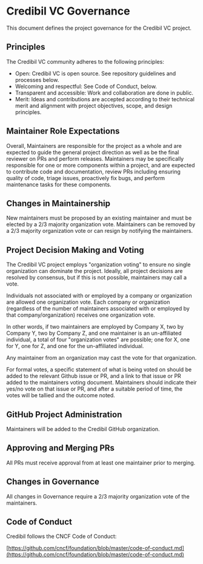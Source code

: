 # Credibil VC Governance

This document defines the project governance for the Credibil VC project.

## Principles

The Credibil VC community adheres to the following principles:

- Open: Credibil VC is open source. See repository guidelines and processes below.
- Welcoming and respectful: See Code of Conduct, below.
- Transparent and accessible: Work and collaboration are done in public.
- Merit: Ideas and contributions are accepted according to their technical merit and alignment with project objectives, scope, and design principles.

## Maintainer Role Expectations

Overall, Maintainers are responsible for the project as a whole and are expected to guide the general project direction as well as be the final reviewer on PRs and perform releases.
Maintainers may be specifically responsible for one or more components within a project, and are expected to contribute code and documentation, review PRs including ensuring quality of code, triage issues, proactively fix bugs, and perform maintenance tasks for these components.

## Changes in Maintainership

New maintainers must be proposed by an existing maintainer and must be elected by a 2/3 majority organization vote. Maintainers can be removed by a 2/3 majority organization vote or can resign by notifying the maintainers.

## Project Decision Making and Voting

The Credibil VC project employs "organization voting" to ensure no single organization can dominate the project. Ideally, all project decisions are resolved by consensus, but if this is not possible, maintainers may call a vote.

Individuals not associated with or employed by a company or organization are allowed one organization vote. Each company or organization (regardless of the number of maintainers associated with or employed by that company/organization) receives one organization vote.

In other words, if two maintainers are employed by Company X, two by Company Y, two by Company Z, and one maintainer is an un-affiliated individual, a total of four "organization votes" are possible; one for X, one for Y, one for Z, and one for the un-affiliated individual.

Any maintainer from an organization may cast the vote for that organization.

For formal votes, a specific statement of what is being voted on should be added to the relevant Github issue or PR, and a link to that issue or PR added to the maintainers voting document. Maintainers should indicate their yes/no vote on that issue or PR, and after a suitable period of time, the votes will be tallied and the outcome noted.

## GitHub Project Administration

Maintainers will be added to the Credibil GitHub organization.

## Approving and Merging PRs

All PRs must receive approval from at least one maintainer prior to merging.

## Changes in Governance

All changes in Governance require a 2/3 majority organization vote of the maintainers.

## Code of Conduct

Credibil follows the CNCF Code of Conduct:

[https://github.com/cncf/foundation/blob/master/code-of-conduct.md](https://github.com/cncf/foundation/blob/master/code-of-conduct.md)
